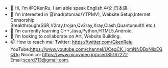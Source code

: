 - 👋 Hi, I’m @QKenRu. I am able speak English,中文,日本語.
- 👀 I’m interested in 音mad(otomad/YTPMV), Website Setup,Internet Censorship Breakthrough(SSR,V2ray,trojan,Qv2ray,Xray,Clash,QuantumultX etc.).
- 🌱 I’m currently learning C++,Java,Python,HTML5,Android.
- 💞️ I’m looking to collaborate on Art, Website Building.
- 📫 How to reach me: Twitter: https://twitter.com/QkenReiu YouTube:https://www.youtube.com/channel/UCegCK_jpmNNDBxNlixEGQDg Niconico: https://www.nicovideo.jp/user/85167272 Email:scard713@gmail.com.

<!---
QKenRu/QKenRu is a ✨ special ✨ repository because its `README.md` (this file) appears on your GitHub profile.
You can click the Preview link to take a look at your changes.
--->
